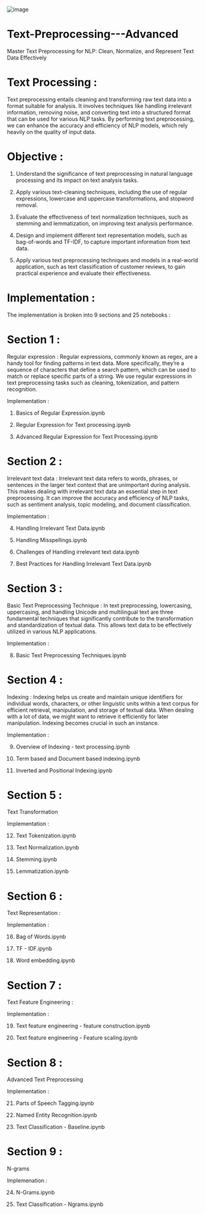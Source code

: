 ![image](https://github.com/user-attachments/assets/d0227aa7-b85e-460b-bd42-e6f56f8e0fa5)


# Text-Preprocessing---Advanced  

Master Text Preprocessing for NLP: Clean, Normalize, and Represent Text Data Effectively

# Text Processing : 

Text preprocessing entails cleaning and transforming raw text data into a format suitable for analysis. It involves techniques like handling irrelevant information, removing noise, and converting text into a structured format that can be used for various NLP tasks. By performing text preprocessing, we can enhance the accuracy and efficiency of NLP models, which rely heavily on the quality of input data.

# Objective : 

1. Understand the significance of text preprocessing in natural language processing and its impact on text analysis tasks.

2. Apply various text-cleaning techniques, including the use of regular expressions, lowercase and uppercase transformations, and stopword removal.

3. Evaluate the effectiveness of text normalization techniques, such as stemming and lemmatization, on improving text analysis performance.

4. Design and implement different text representation models, such as bag-of-words and TF-IDF, to capture important information from text data.

5. Apply various text preprocessing techniques and models in a real-world application, such as text classification of customer reviews, to gain practical experience and evaluate their effectiveness.

# Implementation : 

The implementation is broken into 9 sections and 25 notebooks : 

# Section 1 :

Regular expression : Regular expressions, commonly known as regex, are a handy tool for finding patterns in text data. More specifically, they’re a sequence of characters that define a search pattern, which can be used to match or replace specific parts of a string. We use regular expressions in text preprocessing tasks such as cleaning, tokenization, and pattern recognition.

Implementation :

1. Basics of Regular Expression.ipynb

2. Regular Expression for Text processing.ipynb
   
3. Advanced Regular Expression for Text Processing.ipynb

# Section 2 : 

Irrelevant text data : Irrelevant text data refers to words, phrases, or sentences in the larger text context that are unimportant during analysis. This makes dealing with irrelevant text data an essential step in text preprocessing. It can improve the accuracy and efficiency of NLP tasks, such as sentiment analysis, topic modeling, and document classification.

Implementation : 

4. Handling Irrelevant Text Data.ipynb

5. Handling Misspellings.ipynb
   
6. Challenges of Handling irrelevant text data.ipynb
   
7. Best Practices for Handling Irrelevant Text Data.ipynb

# Section 3 : 

Basic Text Preprocessing Technique : In text preprocessing, lowercasing, uppercasing, and handling Unicode and multilingual text are three fundamental techniques that significantly contribute to the transformation and standardization of textual data. This allows text data to be effectively utilized in various NLP applications.

Implementation : 

8. Basic Text Preprocessing Techniques.ipynb

# Section 4 : 

Indexing : Indexing helps us create and maintain unique identifiers for individual words, characters, or other linguistic units within a text corpus for efficient retrieval, manipulation, and storage of textual data. When dealing with a lot of data, we might want to retrieve it efficiently for later manipulation. Indexing becomes crucial in such an instance.

Implementation : 

9. Overview of Indexing - text processing.ipynb
  
10. Term based and Document based indexing.ipynb
  
11. Inverted and Positional Indexing.ipynb

# Section 5 : 

Text Transformation

Implementation :

12. Text Tokenization.ipynb
    
13. Text Normalization.ipynb
 
14. Stemming.ipynb
  
15. Lemmatization.ipynb

# Section 6 : 

Text Representation : 

Implementation : 

16. Bag of Words.ipynb
    
17. TF - IDF.ipynb
    
18. Word embedding.ipynb

# Section 7 : 

Text Feature Engineering : 

Implementation :

19. Text feature engineering - feature construction.ipynb
    
20. Text feature engineering - Feature scaling.ipynb

# Section 8 : 

Advanced Text Preprocessing

Implementation : 

21. Parts of Speech Tagging.ipynb
    
22. Named Entity Recognition.ipynb
    
23. Text Classification - Baseline.ipynb

# Section 9 : 

N-grams 

Implemenation : 

24. N-Grams.ipynb
    
25. Text Classification - Ngrams.ipynb



